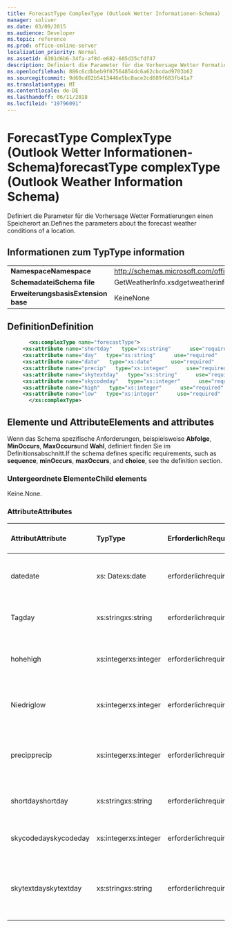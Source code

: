 ```yaml
---
title: ForecastType ComplexType (Outlook Wetter Informationen-Schema)
manager: soliver
ms.date: 03/09/2015
ms.audience: Developer
ms.topic: reference
ms.prod: office-online-server
localization_priority: Normal
ms.assetid: 6301d6b6-34fa-af8d-e682-605d35cfdf47
description: Definiert die Parameter für die Vorhersage Wetter Formatierungen einen Speicherort an.
ms.openlocfilehash: 886c6cdbbeb9f07564854dc6a62cbcdad9703b62
ms.sourcegitcommit: 9d60cd82b5413446e5bc8ace2cd689f683fb41a7
ms.translationtype: MT
ms.contentlocale: de-DE
ms.lasthandoff: 06/11/2018
ms.locfileid: "19796091"
---
```

# <a name="forecasttype-complextype-outlook-weather-information-schema"></a><span data-ttu-id="64dea-103">ForecastType ComplexType (Outlook Wetter Informationen-Schema)</span><span class="sxs-lookup"><span data-stu-id="64dea-103">forecastType complexType (Outlook Weather Information Schema)</span></span>

<span data-ttu-id="64dea-104">Definiert die Parameter für die Vorhersage Wetter Formatierungen einen Speicherort an.</span><span class="sxs-lookup"><span data-stu-id="64dea-104">Defines the parameters about the forecast weather conditions of a location.</span></span>
  
## <a name="type-information"></a><span data-ttu-id="64dea-105">Informationen zum Typ</span><span class="sxs-lookup"><span data-stu-id="64dea-105">Type information</span></span>

|||
|:-----|:-----|
|<span data-ttu-id="64dea-106">**Namespace**</span><span class="sxs-lookup"><span data-stu-id="64dea-106">**Namespace**</span></span> <br/> |http://schemas.microsoft.com/office/outlook/15/getweatherinfo.xsd  <br/> |
|<span data-ttu-id="64dea-107">**Schemadatei**</span><span class="sxs-lookup"><span data-stu-id="64dea-107">**Schema file**</span></span> <br/> |<span data-ttu-id="64dea-108">GetWeatherInfo.xsd</span><span class="sxs-lookup"><span data-stu-id="64dea-108">getweatherinfo.xsd</span></span>  <br/> |
|<span data-ttu-id="64dea-109">**Erweiterungsbasis**</span><span class="sxs-lookup"><span data-stu-id="64dea-109">**Extension base**</span></span> <br/> |<span data-ttu-id="64dea-110">Keine</span><span class="sxs-lookup"><span data-stu-id="64dea-110">None</span></span>  <br/> |
   
## <a name="definition"></a><span data-ttu-id="64dea-111">Definition</span><span class="sxs-lookup"><span data-stu-id="64dea-111">Definition</span></span>

```XML
       <xs:complexType name="forecastType">
     <xs:attribute name="shortday"   type="xs:string"      use="required"     />
     <xs:attribute name="day"   type="xs:string"      use="required"     />
     <xs:attribute name="date"   type="xs:date"      use="required"     />
     <xs:attribute name="precip"   type="xs:integer"      use="required"     />
     <xs:attribute name="skytextday"   type="xs:string"      use="required"     />
     <xs:attribute name="skycodeday"   type="xs:integer"      use="required"     />
     <xs:attribute name="high"   type="xs:integer"      use="required"     />
     <xs:attribute name="low"   type="xs:integer"      use="required"     />
       </xs:complexType>

```

## <a name="elements-and-attributes"></a><span data-ttu-id="64dea-112">Elemente und Attribute</span><span class="sxs-lookup"><span data-stu-id="64dea-112">Elements and attributes</span></span>

<span data-ttu-id="64dea-113">Wenn das Schema spezifische Anforderungen, beispielsweise **Abfolge**, **MinOccurs**, **MaxOccurs**und **Wahl**, definiert finden Sie im Definitionsabschnitt.</span><span class="sxs-lookup"><span data-stu-id="64dea-113">If the schema defines specific requirements, such as **sequence**, **minOccurs**, **maxOccurs**, and **choice**, see the definition section.</span></span> 
  
### <a name="child-elements"></a><span data-ttu-id="64dea-114">Untergeordnete Elemente</span><span class="sxs-lookup"><span data-stu-id="64dea-114">Child elements</span></span>

<span data-ttu-id="64dea-115">Keine.</span><span class="sxs-lookup"><span data-stu-id="64dea-115">None.</span></span>
  
### <a name="attributes"></a><span data-ttu-id="64dea-116">Attribute</span><span class="sxs-lookup"><span data-stu-id="64dea-116">Attributes</span></span>

|<span data-ttu-id="64dea-117">**Attribut**</span><span class="sxs-lookup"><span data-stu-id="64dea-117">**Attribute**</span></span>|<span data-ttu-id="64dea-118">**Typ**</span><span class="sxs-lookup"><span data-stu-id="64dea-118">**Type**</span></span>|<span data-ttu-id="64dea-119">**Erforderlich**</span><span class="sxs-lookup"><span data-stu-id="64dea-119">**Required**</span></span>|<span data-ttu-id="64dea-120">**Beschreibung**</span><span class="sxs-lookup"><span data-stu-id="64dea-120">**Description**</span></span>|<span data-ttu-id="64dea-121">**Mögliche Werte**</span><span class="sxs-lookup"><span data-stu-id="64dea-121">**Possible values**</span></span>|
|:-----|:-----|:-----|:-----|:-----|
|<span data-ttu-id="64dea-122">date</span><span class="sxs-lookup"><span data-stu-id="64dea-122">date</span></span>  <br/> |<span data-ttu-id="64dea-123">xs: Date</span><span class="sxs-lookup"><span data-stu-id="64dea-123">xs:date</span></span>  <br/> |<span data-ttu-id="64dea-124">erforderlich</span><span class="sxs-lookup"><span data-stu-id="64dea-124">required</span></span>  <br/> |<span data-ttu-id="64dea-125">Gibt das Datum für die Planung.</span><span class="sxs-lookup"><span data-stu-id="64dea-125">Specifies the date for the forecast.</span></span>  <br/> |<span data-ttu-id="64dea-126">Ein Wert, der den Typ xs: Date</span><span class="sxs-lookup"><span data-stu-id="64dea-126">A value of the type xs:date</span></span>  <br/> |
|<span data-ttu-id="64dea-127">Tag</span><span class="sxs-lookup"><span data-stu-id="64dea-127">day</span></span>  <br/> |<span data-ttu-id="64dea-128">xs:string</span><span class="sxs-lookup"><span data-stu-id="64dea-128">xs:string</span></span>  <br/> |<span data-ttu-id="64dea-129">erforderlich</span><span class="sxs-lookup"><span data-stu-id="64dea-129">required</span></span>  <br/> |<span data-ttu-id="64dea-130">Gibt einen Tag für die Planung.</span><span class="sxs-lookup"><span data-stu-id="64dea-130">Specifies a day for the forecast.</span></span>  <br/> |<span data-ttu-id="64dea-131">Ein Wert, der den Typ xs:</span><span class="sxs-lookup"><span data-stu-id="64dea-131">A value of the type xs:string</span></span>  <br/> |
|<span data-ttu-id="64dea-132">hohe</span><span class="sxs-lookup"><span data-stu-id="64dea-132">high</span></span>  <br/> |<span data-ttu-id="64dea-133">xs:integer</span><span class="sxs-lookup"><span data-stu-id="64dea-133">xs:integer</span></span>  <br/> |<span data-ttu-id="64dea-134">erforderlich</span><span class="sxs-lookup"><span data-stu-id="64dea-134">required</span></span>  <br/> |<span data-ttu-id="64dea-135">Gibt die höchste prognostizierten Temperatur an.</span><span class="sxs-lookup"><span data-stu-id="64dea-135">Specifies the forecasted highest temperature.</span></span>  <br/> |<span data-ttu-id="64dea-136">Der Wert der Type-xs</span><span class="sxs-lookup"><span data-stu-id="64dea-136">A value of the type xs:integer</span></span>  <br/> |
|<span data-ttu-id="64dea-137">Niedrig</span><span class="sxs-lookup"><span data-stu-id="64dea-137">low</span></span>  <br/> |<span data-ttu-id="64dea-138">xs:integer</span><span class="sxs-lookup"><span data-stu-id="64dea-138">xs:integer</span></span>  <br/> |<span data-ttu-id="64dea-139">erforderlich</span><span class="sxs-lookup"><span data-stu-id="64dea-139">required</span></span>  <br/> |<span data-ttu-id="64dea-140">Gibt die geplanten niedrigsten Temperatur an.</span><span class="sxs-lookup"><span data-stu-id="64dea-140">Specifies the forecasted lowest temperature.</span></span>  <br/> |<span data-ttu-id="64dea-141">Der Wert der Type-xs</span><span class="sxs-lookup"><span data-stu-id="64dea-141">A value of the type xs:integer</span></span>  <br/> |
|<span data-ttu-id="64dea-142">precip</span><span class="sxs-lookup"><span data-stu-id="64dea-142">precip</span></span>  <br/> |<span data-ttu-id="64dea-143">xs:integer</span><span class="sxs-lookup"><span data-stu-id="64dea-143">xs:integer</span></span>  <br/> |<span data-ttu-id="64dea-144">erforderlich</span><span class="sxs-lookup"><span data-stu-id="64dea-144">required</span></span>  <br/> |<span data-ttu-id="64dea-145">Gibt die Möglichkeit Prozentsatz Niederschlagsmenge an.</span><span class="sxs-lookup"><span data-stu-id="64dea-145">Specifies the percentage possibility of precipitation.</span></span>  <br/> |<span data-ttu-id="64dea-146">Der Wert der Type-xs</span><span class="sxs-lookup"><span data-stu-id="64dea-146">A value of the type xs:integer</span></span>  <br/> |
|<span data-ttu-id="64dea-147">shortday</span><span class="sxs-lookup"><span data-stu-id="64dea-147">shortday</span></span>  <br/> |<span data-ttu-id="64dea-148">xs:string</span><span class="sxs-lookup"><span data-stu-id="64dea-148">xs:string</span></span>  <br/> |<span data-ttu-id="64dea-149">erforderlich</span><span class="sxs-lookup"><span data-stu-id="64dea-149">required</span></span>  <br/> |<span data-ttu-id="64dea-150">Gibt einen Tag in abgekürzter Form an.</span><span class="sxs-lookup"><span data-stu-id="64dea-150">Specifies a day in abbreviated form.</span></span>  <br/> |<span data-ttu-id="64dea-151">Ein Wert, der den Typ xs:</span><span class="sxs-lookup"><span data-stu-id="64dea-151">A value of the type xs:string</span></span>  <br/> |
|<span data-ttu-id="64dea-152">skycodeday</span><span class="sxs-lookup"><span data-stu-id="64dea-152">skycodeday</span></span>  <br/> |<span data-ttu-id="64dea-153">xs:integer</span><span class="sxs-lookup"><span data-stu-id="64dea-153">xs:integer</span></span>  <br/> |<span data-ttu-id="64dea-154">erforderlich</span><span class="sxs-lookup"><span data-stu-id="64dea-154">required</span></span>  <br/> |<span data-ttu-id="64dea-155">Gibt einen Code für die geplanten Bedingungen an.</span><span class="sxs-lookup"><span data-stu-id="64dea-155">Specifies a code for the forecasted conditions.</span></span>  <br/> |<span data-ttu-id="64dea-156">Der Wert der Type-xs</span><span class="sxs-lookup"><span data-stu-id="64dea-156">A value of the type xs:integer</span></span>  <br/> |
|<span data-ttu-id="64dea-157">skytextday</span><span class="sxs-lookup"><span data-stu-id="64dea-157">skytextday</span></span>  <br/> |<span data-ttu-id="64dea-158">xs:string</span><span class="sxs-lookup"><span data-stu-id="64dea-158">xs:string</span></span>  <br/> |<span data-ttu-id="64dea-159">erforderlich</span><span class="sxs-lookup"><span data-stu-id="64dea-159">required</span></span>  <br/> |<span data-ttu-id="64dea-160">Gibt ein bis zwei Wörter, die die geplanten Bedingungen zu beschreiben.</span><span class="sxs-lookup"><span data-stu-id="64dea-160">Specifies one to two words that describe the forecasted conditions.</span></span>  <br/> |<span data-ttu-id="64dea-161">Ein Wert, der den Typ xs:</span><span class="sxs-lookup"><span data-stu-id="64dea-161">A value of the type xs:string</span></span>  <br/> |
   

